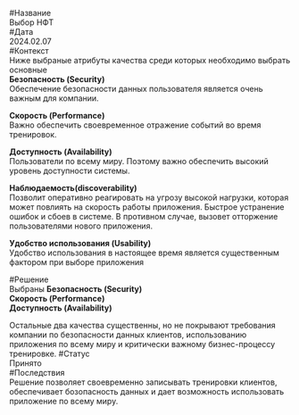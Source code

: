 #Название  
Выбор НФТ  
#Дата  
2024.02.07  
#Контекст  
Ниже выбраные атрибуты качества среди которых необходимо выбрать основные  
**Безопасность (Security)**  
Обеспечение безопасности данных пользователя является очень важным для компании.

**Скорость (Performance)**  
Важно обеспечить своевременное отражение событий во время тренировок.

**Доступность (Availability)**  
Пользователи по всему миру. Поэтому важно обеспечить высокий уровень доступности системы.

**Наблюдаемость(discoverability)**  
Позволит оперативно реагировать на угрозу высокой нагрузки, которая может повлиять на скорость работы приложения. Быстрое устранение ошибок и сбоев в системе. В противном случае, вызовет отторжение пользователями нового приложения.

**Удобство использования (Usability)**  
Удобство использования в настоящее время является существенным фактором при выборе приложения

#Решение  
Выбраны
**Безопасность (Security)**  
**Скорость (Performance)**  
**Доступность (Availability)**  

Остальные два качества существенны, но не покрывают требования компании по безопасности данных клиентов, использованию приложения по всему миру и критически важному бизнес-процессу тренировке. 
#Статус  
Принято  
#Последствия  
Решение позволяет своевременно записывать тренировки клиентов, обеспечивает бозопасность данных и дает возможность использовать приложение по всему миру.

